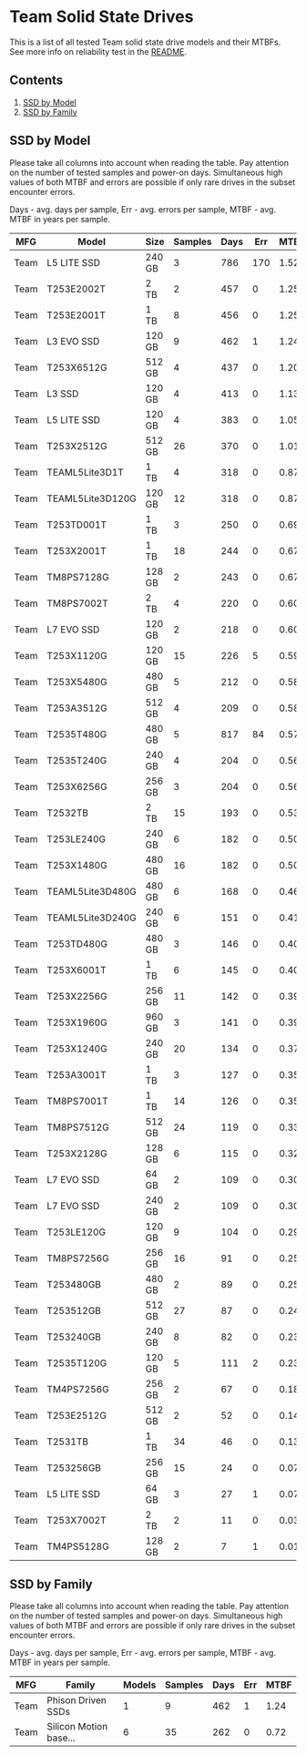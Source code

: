 Team Solid State Drives
=======================

This is a list of all tested Team solid state drive models and their MTBFs. See
more info on reliability test in the [README](https://github.com/linuxhw/SMART).

Contents
--------

1. [ SSD by Model  ](#ssd-by-model)
2. [ SSD by Family ](#ssd-by-family)

SSD by Model
------------

Please take all columns into account when reading the table. Pay attention on the
number of tested samples and power-on days. Simultaneous high values of both MTBF
and errors are possible if only rare drives in the subset encounter errors.

Days - avg. days per sample,
Err  - avg. errors per sample,
MTBF - avg. MTBF in years per sample.

| MFG       | Model              | Size   | Samples | Days  | Err   | MTBF |
|-----------|--------------------|--------|---------|-------|-------|------|
| Team      | L5 LITE SSD        | 240 GB | 3       | 786   | 170   | 1.52   |
| Team      | T253E2002T         | 2 TB   | 2       | 457   | 0     | 1.25   |
| Team      | T253E2001T         | 1 TB   | 8       | 456   | 0     | 1.25   |
| Team      | L3 EVO SSD         | 120 GB | 9       | 462   | 1     | 1.24   |
| Team      | T253X6512G         | 512 GB | 4       | 437   | 0     | 1.20   |
| Team      | L3 SSD             | 120 GB | 4       | 413   | 0     | 1.13   |
| Team      | L5 LITE SSD        | 120 GB | 4       | 383   | 0     | 1.05   |
| Team      | T253X2512G         | 512 GB | 26      | 370   | 0     | 1.01   |
| Team      | TEAML5Lite3D1T     | 1 TB   | 4       | 318   | 0     | 0.87   |
| Team      | TEAML5Lite3D120G   | 120 GB | 12      | 318   | 0     | 0.87   |
| Team      | T253TD001T         | 1 TB   | 3       | 250   | 0     | 0.69   |
| Team      | T253X2001T         | 1 TB   | 18      | 244   | 0     | 0.67   |
| Team      | TM8PS7128G         | 128 GB | 2       | 243   | 0     | 0.67   |
| Team      | TM8PS7002T         | 2 TB   | 4       | 220   | 0     | 0.60   |
| Team      | L7 EVO SSD         | 120 GB | 2       | 218   | 0     | 0.60   |
| Team      | T253X1120G         | 120 GB | 15      | 226   | 5     | 0.59   |
| Team      | T253X5480G         | 480 GB | 5       | 212   | 0     | 0.58   |
| Team      | T253A3512G         | 512 GB | 4       | 209   | 0     | 0.58   |
| Team      | T2535T480G         | 480 GB | 5       | 817   | 84    | 0.57   |
| Team      | T2535T240G         | 240 GB | 4       | 204   | 0     | 0.56   |
| Team      | T253X6256G         | 256 GB | 3       | 204   | 0     | 0.56   |
| Team      | T2532TB            | 2 TB   | 15      | 193   | 0     | 0.53   |
| Team      | T253LE240G         | 240 GB | 6       | 182   | 0     | 0.50   |
| Team      | T253X1480G         | 480 GB | 16      | 182   | 0     | 0.50   |
| Team      | TEAML5Lite3D480G   | 480 GB | 6       | 168   | 0     | 0.46   |
| Team      | TEAML5Lite3D240G   | 240 GB | 6       | 151   | 0     | 0.41   |
| Team      | T253TD480G         | 480 GB | 3       | 146   | 0     | 0.40   |
| Team      | T253X6001T         | 1 TB   | 6       | 145   | 0     | 0.40   |
| Team      | T253X2256G         | 256 GB | 11      | 142   | 0     | 0.39   |
| Team      | T253X1960G         | 960 GB | 3       | 141   | 0     | 0.39   |
| Team      | T253X1240G         | 240 GB | 20      | 134   | 0     | 0.37   |
| Team      | T253A3001T         | 1 TB   | 3       | 127   | 0     | 0.35   |
| Team      | TM8PS7001T         | 1 TB   | 14      | 126   | 0     | 0.35   |
| Team      | TM8PS7512G         | 512 GB | 24      | 119   | 0     | 0.33   |
| Team      | T253X2128G         | 128 GB | 6       | 115   | 0     | 0.32   |
| Team      | L7 EVO SSD         | 64 GB  | 2       | 109   | 0     | 0.30   |
| Team      | L7 EVO SSD         | 240 GB | 2       | 109   | 0     | 0.30   |
| Team      | T253LE120G         | 120 GB | 9       | 104   | 0     | 0.29   |
| Team      | TM8PS7256G         | 256 GB | 16      | 91    | 0     | 0.25   |
| Team      | T253480GB          | 480 GB | 2       | 89    | 0     | 0.25   |
| Team      | T253512GB          | 512 GB | 27      | 87    | 0     | 0.24   |
| Team      | T253240GB          | 240 GB | 8       | 82    | 0     | 0.23   |
| Team      | T2535T120G         | 120 GB | 5       | 111   | 2     | 0.23   |
| Team      | TM4PS7256G         | 256 GB | 2       | 67    | 0     | 0.18   |
| Team      | T253E2512G         | 512 GB | 2       | 52    | 0     | 0.14   |
| Team      | T2531TB            | 1 TB   | 34      | 46    | 0     | 0.13   |
| Team      | T253256GB          | 256 GB | 15      | 24    | 0     | 0.07   |
| Team      | L5 LITE SSD        | 64 GB  | 3       | 27    | 1     | 0.07   |
| Team      | T253X7002T         | 2 TB   | 2       | 11    | 0     | 0.03   |
| Team      | TM4PS5128G         | 128 GB | 2       | 7     | 1     | 0.01   |

SSD by Family
-------------

Please take all columns into account when reading the table. Pay attention on the
number of tested samples and power-on days. Simultaneous high values of both MTBF
and errors are possible if only rare drives in the subset encounter errors.

Days - avg. days per sample,
Err  - avg. errors per sample,
MTBF - avg. MTBF in years per sample.

| MFG       | Family                 | Models | Samples | Days  | Err   | MTBF |
|-----------|------------------------|--------|---------|-------|-------|------|
| Team      | Phison Driven SSDs     | 1      | 9       | 462   | 1     | 1.24   |
| Team      | Silicon Motion base... | 6      | 35      | 262   | 0     | 0.72   |
